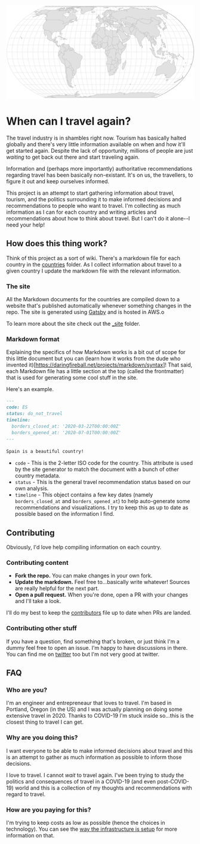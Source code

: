 ![When can I travel again?](.github/hero.svg)

<p align="center">
  <h1>When can I travel again?</h1>
</p>

The travel industry is in shambles right now. Tourism has basically halted
globally and there's very little information available on when and how it'll
get started again. Despite the lack of opportunity, millions of people are just
_waiting_ to get back out there and start traveling again.

Information and (perhaps more importantly) authoritative recommendations
regarding travel has been basically non-existant. It's on us, the travellers,
to figure it out and keep ourselves informed.

This project is an attempt to start gathering information about travel,
tourism, and the politics surrounding it to make informed decisions and
recommendations to people who want to travel. I'm collecting as much
information as I can for each country and writing articles and recommendations
about how to think about travel. But I can't do it alone--I need your help!

## How does this thing work?

Think of this project as a sort of wiki. There's a markdown file for each
country in the [countries](countries) folder. As I collect information about
travel to a given country I update the markdown file with the relevant
information.

### The site

All the Markdown documents for the countries are compiled down to a website
that's published automatically whenever something changes in the repo. The site
is generated using [Gatsby](http://gatsbyjs.org/) and is hosted in AWS.o

To learn more about the site check out the [_site](_site) folder.

### Markdown format

Explaining the specifics of how Markdown works is a bit out of scope for this
little document but you can (learn how it works from the dude who invented
it)[https://daringfireball.net/projects/markdown/syntax]! That said, each
Markdown file has a little section at the top (called the frontmatter) that is
used for generating some cool stuff in the site.

Here's an example.

```markdown
---
code: ES
status: do_not_travel
timeline:
  borders_closed_at: '2020-03-22T00:00:00Z'
  borders_opened_at: '2020-07-01T00:00:00Z'
---

Spain is a beautiful country!
```

* `code` - This is the 2-letter ISO code for the country. This attribute is
  used by the site generator to match the document with a bunch of other
  country metadata.
* `status` - This is the general travel recommendation status based on our own
  analysis.
* `timeline` - This object contains a few key dates (namely `borders_closed_at`
  and `borders_opened_at`) to help auto-generate some recommendations and
  visualizations. I try to keep this as up to date as possible based on the
  information I find.

## Contributing

Obviously, I'd love help compiling information on each country. 

### Contributing content

* **Fork the repo.** You can make changes in your own fork.
* **Update the markdown.** Feel free to...basically write whatever! Sources are
  really helpful for the next part.
* **Open a pull request.** When you're done, open a PR with your changes and
  I'll take a look.

I'll do my best to keep the [contributors](CONTRIBUTORS.md) file up to date
when PRs are landed.

### Contributing other stuff

If you have a question, find something that's broken, or just think I'm a dummy
feel free to open an issue. I'm happy to have discussions in there. You can
find me on [twitter](https://twitter.com/iambradhe) too but I'm not very good
at twitter.

## FAQ

### Who are you?

I'm an engineer and entrepreneaur that loves to travel. I'm based in Portland,
Oregon (in the US) and I was actually planning on doing some extensive travel
in 2020. Thanks to COVID-19 I'm stuck inside so...this is the closest thing to
travel I can get.

### Why are you doing this?

I want everyone to be able to make informed decisions about travel and this is
an attempt to gather as much information as possible to inform those decisions.

I love to travel. I cannot _wait_ to travel again. I've been trying to study
the politics and consequences of travel in a COVID-19 (and even post-COVID-19)
world and this is a collection of my thoughts and recommendations with regard
to travel.

### How are you paying for this?

I'm trying to keep costs as low as possible (hence the choices in technology).
You can see the [way the infrastructure is
setup](_site/cloudformation/template.yaml) for more information on that.
